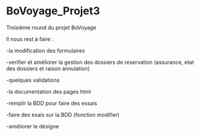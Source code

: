 # BoVoyage_Projet3
Troisième round du projet BoVoyage

Il nous rest à faire :

  -la modification des formulaires
  
  -verifier et améliorer la gestion des dossiers de reservation (assurance, etat des dossiers et raison annulation)
  
  -quelques validations
  
  -la documentation des pages html
  
  -remplir la BDD pour faire des essais
  
  -faire des esais sur la BDD (fonction modifier)
  
  -améliorer le désigne
